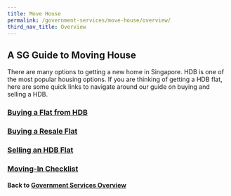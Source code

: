 ```yaml
---
title: Move House
permalink: /government-services/move-house/overview/
third_nav_title: Overview
---
```


## A SG Guide to Moving House

There are many options to getting a new home in Singapore. HDB is one of the most popular housing options.
If you are thinking of getting a HDB flat, here are some quick links to navigate around our guide on buying and selling a HDB.

### [Buying a Flat from HDB](/government-services/buying-a-hdb/overview/)

### [Buying a Resale Flat](/government-services/buying-a-hdb/resale-overview/)

### [Selling an HDB Flat](/government-services/buying-a-hdb/selling-overview/)

### [Moving-In Checklist](/government-services/buying-a-hdb/move-in/)


#### Back to [Government Services Overview](/government-services/overview/)
